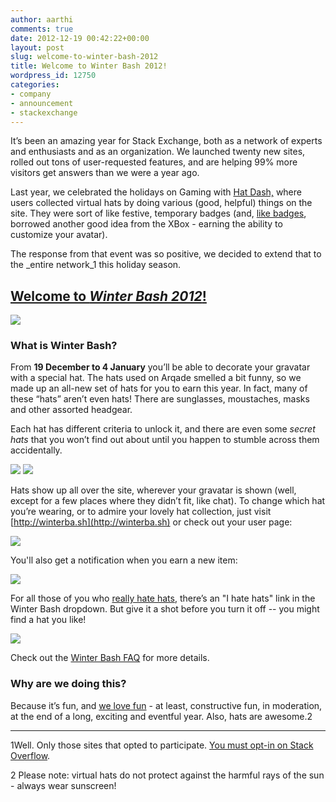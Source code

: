```yaml
---
author: aarthi
comments: true
date: 2012-12-19 00:42:22+00:00
layout: post
slug: welcome-to-winter-bash-2012
title: Welcome to Winter Bash 2012!
wordpress_id: 12750
categories:
- company
- announcement
- stackexchange
---
```


It’s been an amazing year for Stack Exchange, both as a network of experts and enthusiasts and as an organization. We launched twenty new sites, rolled out tons of user-requested features, and are helping 99% more visitors get answers than we were a year ago. 

Last year, we celebrated the holidays on Gaming with [Hat Dash,](http://blog.gaming.stackexchange.com/2011/12/holiday-2011-hat-dash-the-hattening/) where users collected virtual hats by doing various (good, helpful) things on the site. They were sort of like festive, temporary badges (and, [like badges](http://blog.stackoverflow.com/2008/07/stack-overflow-badge-feedbac/), borrowed another good idea from the XBox - earning the ability to customize your avatar).





The response from that event was so positive, we decided to extend that to the _entire network_1 this holiday season. 




## [Welcome to _Winter Bash 2012_!](http://winterba.sh/)


[![](/blog/images/2012-12-19-welcome-to-winter-bash-2012/blog-image-1.png)](http://winterba.sh/)



### What is Winter Bash?





From **19 December to 4 January** you’ll be able to decorate your gravatar with a special hat. The hats used on Arqade smelled a bit funny, so we made up an all-new set of hats for you to earn this year. In fact, many of these “hats” aren’t even hats!  There are sunglasses, moustaches, masks and other assorted headgear.





Each hat has different criteria to unlock it, and there are even some _secret hats_ that you won’t find out about until you happen to stumble across them accidentally.



![](/blog/images/2012-12-19-welcome-to-winter-bash-2012/watson.png)
![](/blog/images/2012-12-19-welcome-to-winter-bash-2012/leaderboard.png)



Hats show up all over the site, wherever your gravatar is shown (well, except for a few places where they didn’t fit, like chat). To change which hat you’re wearing, or to admire your lovely hat collection, just visit [http://winterba.sh](http://winterba.sh) or check out your user page:



![](/blog/images/2012-12-19-welcome-to-winter-bash-2012/hats202.png)



You'll also get a notification when you earn a new item:



![](/blog/images/2012-12-19-welcome-to-winter-bash-2012/notice2.png)



For all those of you who [really hate hats](http://blog.stackoverflow.com/wp-content/uploads/grumpyhat.jpg), there’s an "I hate hats" link in the Winter Bash dropdown. But give it a shot before you turn it off -- you might find a hat you like!



![](/blog/images/2012-12-19-welcome-to-winter-bash-2012/popup4.png)



Check out the [Winter Bash FAQ](//winterba.sh/faq) for more details.





### Why are we doing this?





Because it’s fun, and [we love fun](//blog.stackoverflow.com/2010/01/stack-overflow-where-we-hate-fun/) - at least, constructive fun, in moderation, at the end of a long, exciting and eventful year. Also, hats are awesome.2





* * *





1Well. Only those sites that opted to participate. [You must opt-in on Stack Overflow](http://blog.stackoverflow.com/wp-content/uploads/joinin.png).





2 Please note: virtual hats do not protect against the harmful rays of the sun - always wear sunscreen!
